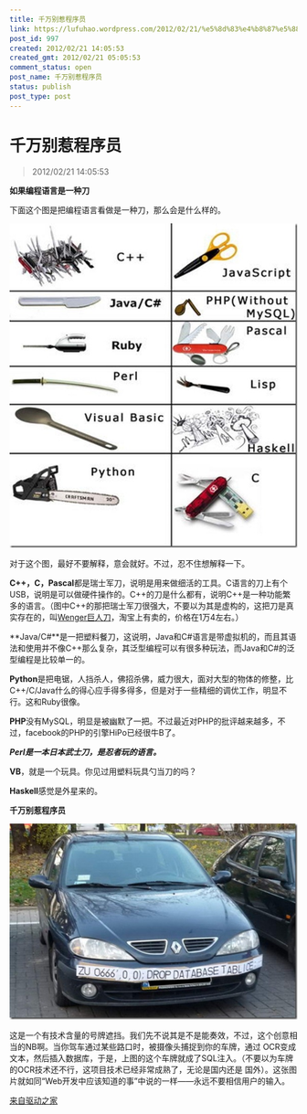 ```yaml
---
title: 千万别惹程序员
link: https://lufuhao.wordpress.com/2012/02/21/%e5%8d%83%e4%b8%87%e5%88%ab%e6%83%b9%e7%a8%8b%e5%ba%8f%e5%91%98/
post_id: 997
created: 2012/02/21 14:05:53
created_gmt: 2012/02/21 05:05:53
comment_status: open
post_name: 千万别惹程序员
status: publish
post_type: post
---
```


# 千万别惹程序员

> 2012/02/21 14:05:53

**如果编程语言是一种刀**

下面这个图是把编程语言看做是一种刀，那么会是什么样的。

![20120221-140553-0001](/assets/images/20120221-140553-0001.jpg)

对于这个图，最好不要解释，意会就好。不过，忍不住想解释一下。

**C++，C，Pascal**都是瑞士军刀，说明是用来做细活的工具。C语言的刀上有个USB，说明是可以做硬件操作的。C++的刀是什么都有，说明C++是一种功能繁多的语言。（图中C++的那把瑞士军刀很强大，不要以为其是虚构的，这把刀是真实存在的，叫[Wenger巨人刀](http://www.wenger.ch/giant-knife-wenger-swiss-army-knife)，淘宝上有卖的，价格在1万4左右。）

**Java/C#**是一把塑料餐刀，这说明，Java和C#语言是带虚拟机的，而且其语法和使用并不像C++那么复杂，其泛型编程可以有很多种玩法，而Java和C#的泛型编程是比较单一的。

**Python**是把电锯，人挡杀人，佛招杀佛，威力很大，面对大型的物体的修整，比C++/C/Java什么的得心应手得多得多，但是对于一些精细的调优工作，明显不行。这和Ruby很像。

**PHP**没有MySQL，明显是被幽默了一把。不过最近对PHP的批评越来越多，不过，facebook的PHP的引擎HiPo已经很牛B了。

**_Perl是一本日本武士刀，是忍者玩的语言。_**

**VB**，就是一个玩具。你见过用塑料玩具勺当刀的吗？

**Haskell**感觉是外星来的。

**千万别惹程序员**

![20120221-140553-0002](/assets/images/20120221-140553-0002.jpg)

这是一个有技术含量的号牌遮挡。我们先不说其是不是能奏效，不过，这个创意相当的NB啊。当你驾车通过某些路口时，被摄像头捕捉到你的车牌，通过 OCR变成文本，然后插入数据库，于是，上图的这个车牌就成了SQL注入。（不要以为车牌的OCR技术还不行，这项目技术已经非常成熟了，无论是国内还是 国外）。这张图片就如同“Web开发中应该知道的事”中说的一样——永远不要相信用户的输入。

[来自驱动之家](http://news.mydrivers.com/1/218/218437.htm)
